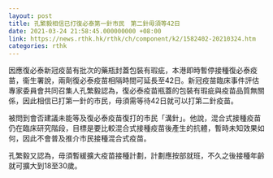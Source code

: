 ```yaml
---
layout: post
title: 孔繁毅相信已打復必泰第一針市民　第二針毋須等42日
date: 2021-03-24 21:58:45.000000000 +08:00
link: https://news.rthk.hk/rthk/ch/component/k2/1582402-20210324.htm
categories: rthk
---
```


因應復必泰新冠疫苗有批次的藥瓶封蓋包裝有瑕疵，本港即時暫停接種復必泰疫苗，衞生署說，兩劑復必泰疫苗相隔時間可延長至42日。新冠疫苗臨床事件評估專家委員會共同召集人孔繁毅認為，復必泰疫苗瓶蓋的包裝有瑕疵與疫苗品質無關係，因此相信已打第一針的市民，毋須需等待42日就可以打第二針疫苗。

被問到會否建議未能等及復必泰疫苗復打的市民「溝針」。他說，混合式接種疫苗仍在臨床研究階段，目標是要比較混合式接種疫苗後產生的抗體，暫時未知效果如何，因此不會普及推介市民接種混合式疫苗。

孔繁毅又認為，毋須暫緩擴大疫苗接種計劃，計劃應按部就班，不久之後接種年齡就可擴大到18至30歲。
